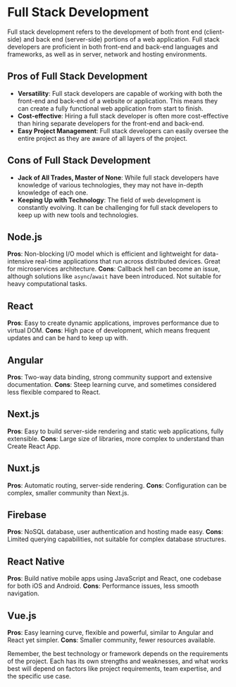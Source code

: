 # Full Stack Development

Full stack development refers to the development of both front end (client-side) and back end (server-side) portions of a web application. Full stack developers are proficient in both front-end and back-end languages and frameworks, as well as in server, network and hosting environments.

## Pros of Full Stack Development

- **Versatility**: Full stack developers are capable of working with both the front-end and back-end of a website or application. This means they can create a fully functional web application from start to finish.
- **Cost-effective**: Hiring a full stack developer is often more cost-effective than hiring separate developers for the front-end and back-end.
- **Easy Project Management**: Full stack developers can easily oversee the entire project as they are aware of all layers of the project.

## Cons of Full Stack Development

- **Jack of All Trades, Master of None**: While full stack developers have knowledge of various technologies, they may not have in-depth knowledge of each one.
- **Keeping Up with Technology**: The field of web development is constantly evolving. It can be challenging for full stack developers to keep up with new tools and technologies.

## Node.js

**Pros**: Non-blocking I/O model which is efficient and lightweight for data-intensive real-time applications that run across distributed devices. Great for microservices architecture.
**Cons**: Callback hell can become an issue, although solutions like `async`/`await` have been introduced. Not suitable for heavy computational tasks.

## React

**Pros**: Easy to create dynamic applications, improves performance due to virtual DOM.
**Cons**: High pace of development, which means frequent updates and can be hard to keep up with.

## Angular

**Pros**: Two-way data binding, strong community support and extensive documentation.
**Cons**: Steep learning curve, and sometimes considered less flexible compared to React.

## Next.js

**Pros**: Easy to build server-side rendering and static web applications, fully extensible.
**Cons**: Large size of libraries, more complex to understand than Create React App.

## Nuxt.js

**Pros**: Automatic routing, server-side rendering.
**Cons**: Configuration can be complex, smaller community than Next.js.

## Firebase

**Pros**: NoSQL database, user authentication and hosting made easy.
**Cons**: Limited querying capabilities, not suitable for complex database structures.

## React Native

**Pros**: Build native mobile apps using JavaScript and React, one codebase for both iOS and Android.
**Cons**: Performance issues, less smooth navigation.

## Vue.js

**Pros**: Easy learning curve, flexible and powerful, similar to Angular and React yet simpler.
**Cons**: Smaller community, fewer resources available.

Remember, the best technology or framework depends on the requirements of the project. Each has its own strengths and weaknesses, and what works best will depend on factors like project requirements, team expertise, and the specific use case.
